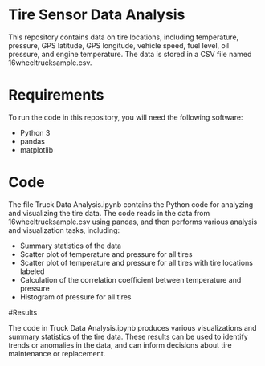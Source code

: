 # Tire Sensor Data Analysis
This repository contains data on tire locations, including temperature, pressure, GPS latitude, GPS longitude, vehicle speed, fuel level, oil pressure, and engine temperature. The data is stored in a CSV file named 16wheeltrucksample.csv.


# Requirements

To run the code in this repository, you will need the following software:

 * Python 3
* pandas 
 * matplotlib

# Code

The file Truck Data Analysis.ipynb contains the Python code for analyzing and visualizing the tire data. The code reads in the data from 16wheeltrucksample.csv using pandas, and then performs various analysis and visualization tasks, including:

  * Summary statistics of the data
  * Scatter plot of temperature and pressure for all tires
  * Scatter plot of temperature and pressure for all tires with tire locations labeled
  * Calculation of the correlation coefficient between temperature and pressure
  * Histogram of pressure for all tires

#Results

The code in Truck Data Analysis.ipynb produces various visualizations and summary statistics of the tire data. These results can be used to identify trends or anomalies in the data, and can inform decisions about tire maintenance or replacement.
